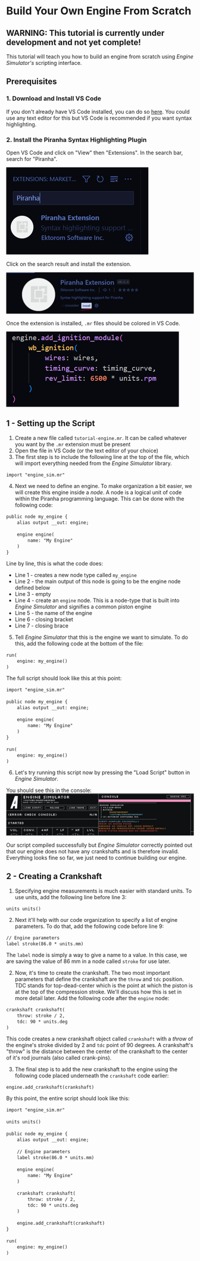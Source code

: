 # Build Your Own Engine From Scratch

## WARNING: This tutorial is currently under development and not yet complete!

This tutorial will teach you how to build an engine from scratch using *Engine Simulator's* scripting interface.

## Prerequisites
### 1. Download and Install VS Code
If you don't already have VS Code installed, you can do so [here](https://code.visualstudio.com/download). You could use any text editor for this but VS Code is recommended if you want syntax highlighting.

### 2. Install the Piranha Syntax Highlighting Plugin
Open VS Code and click on "View" then "Extensions". In the search bar, search for "Piranha".

![Alt text](assets/screenshot_01.PNG?raw=true)

Click on the search result and install the extension.

![Alt text](assets/screenshot_02.PNG?raw=true)

Once the extension is installed, `.mr` files should be colored in VS Code.

![Alt text](assets/screenshot_03.PNG?raw=true)

## 1 - Setting up the Script
1. Create a new file called `tutorial-engine.mr`. It can be called whatever you want by the `.mr` extension must be present
2. Open the file in VS Code (or the text editor of your choice)
3. The first step is to include the following line at the top of the file, which will import everything needed from the *Engine Simulator* library.

```
import "engine_sim.mr"
```

4. Next we need to define an engine. To make organization a bit easier, we will create this engine inside a *node*. A node is a logical unit of code within the Piranha programming language. This can be done with the following code:

```
public node my_engine {
    alias output __out: engine;

    engine engine(
        name: "My Engine"
    )
}
```

Line by line, this is what the code does:
- Line 1 - creates a new node type called `my_engine`
- Line 2 - the main output of this node is going to be the engine node defined below
- Line 3 - empty
- Line 4 - create an `engine` node. This is a node-type that is built into *Engine Simulator* and signifies a common piston engine
- Line 5 - the name of the engine
- Line 6 - closing bracket
- Line 7 - closing brace

5. Tell *Engine Simulator* that this is the engine we want to simulate. To do this, add the following code at the bottom of the file:

```
run(
    engine: my_engine()
)
```

The full script should look like this at this point:

```
import "engine_sim.mr"

public node my_engine {
    alias output __out: engine;

    engine engine(
        name: "My Engine"
    )
}

run(
    engine: my_engine()
)
```

6. Let's try running this script now by pressing the "Load Script" button in *Engine Simulator*.

You should see this in the console:
![Alt text](assets/screenshot_04.PNG?raw=true)

Our script compiled successfully but *Engine Simulator* correctly pointed out that our engine does not have any crankshafts and is therefore invalid. Everything looks fine so far, we just need to continue building our engine.

## 2 - Creating a Crankshaft

1. Specifying engine measurements is much easier with standard units. To use units, add the following line before line 3:

```
units units()
```

2. Next it'll help with our code organization to specify a list of engine parameters. To do that, add the following code before line 9:

```
// Engine parameters
label stroke(86.0 * units.mm)
```

The `label` node is simply a way to give a name to a value. In this case, we are saving the value of 86 mm in a node called `stroke` for use later.

2. Now, it's time to create the crankshaft. The two most important parameters that define the crankshaft are the `throw` and `tdc` position. TDC stands for top-dead-center which is the point at which the piston is at the top of the compression stroke. We'll discuss how this is set in more detail later. Add the following code after the `engine` node:

```
crankshaft crankshaft(
    throw: stroke / 2,
    tdc: 90 * units.deg
)
```

This code creates a new crankshaft object called `crankshaft` with a *throw* of the engine's stroke divided by 2 and `tdc` point of 90 degrees. A crankshaft's "throw" is the distance between the center of the crankshaft to the center of it's rod journals (also called crank-pins).

3. The final step is to add the new crankshaft to the engine using the following code placed underneath the `crankshaft` code earlier:

```
engine.add_crankshaft(crankshaft)
```

By this point, the entire script should look like this:

```
import "engine_sim.mr"

units units()

public node my_engine {
    alias output __out: engine;

    // Engine parameters
    label stroke(86.0 * units.mm)

    engine engine(
        name: "My Engine"
    )

    crankshaft crankshaft(
        throw: stroke / 2,
        tdc: 90 * units.deg
    )

    engine.add_crankshaft(crankshaft)
}

run(
    engine: my_engine()
)
```
